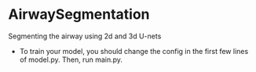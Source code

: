 # AirwaySegmentation
Segmenting the airway using 2d and 3d U-nets

+ To train your model, you should change the config in the first few lines of model.py. Then, run main.py.
